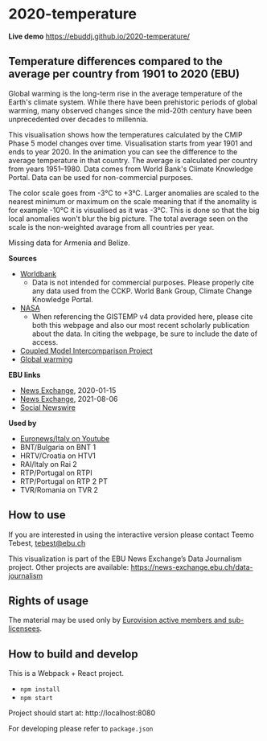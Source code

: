 # 2020-temperature

**Live demo** https://ebuddj.github.io/2020-temperature/

## Temperature differences compared to the average per country from 1901 to 2020 (EBU)

Global warming is the long-term rise in the average temperature of the Earth's climate system. While there have been prehistoric periods of global warming, many observed changes since the mid-20th century have been unprecedented over decades to millennia.

This visualisation shows how the temperatures calculated by the CMIP Phase 5 model changes over time. Visualisation starts from year 1901 and ends to year 2020. In the animation you can see the difference to the average temperature in that country. The average is calculated per country from years 1951–1980. Data comes from World Bank's Climate Knowledge Portal. Data can be used for non-commercial purposes.

The color scale goes from -3°C to +3°C. Larger anomalies are scaled to the nearest minimum or maximum on the scale meaning that if the anomality is for example -10°C it is visualised as it was -3°C. This is done so that the big local anomalies won't blur the big picture. The total average seen on the scale is the non-weighted avarage from all countries per year.  

Missing data for Armenia and Belize.

**Sources**
* [Worldbank](https://climateknowledgeportal.worldbank.org/download-data)
  * Data is not intended for commercial purposes. Please properly cite any data used from the CCKP. World Bank Group, Climate Change Knowledge Portal. 
* [NASA](https://data.giss.nasa.gov/gistemp/)
  * When referencing the GISTEMP v4 data provided here, please cite both this webpage and also our most recent scholarly publication about the data. In citing the webpage, be sure to include the date of access. 
* [Coupled Model Intercomparison Project](https://en.wikipedia.org/wiki/Coupled_Model_Intercomparison_Project)
* [Global warming](https://en.wikipedia.org/wiki/Global_warming)

**EBU links**
* [News Exchange](https://news-exchange.ebu.ch/item_detail/498aee85af812027f34c12eaa56077d5/2020_21002060), 2020-01-15 
* [News Exchange](https://news-exchange.ebu.ch/item_detail/2ee6d07895acda9a9b3ca64b2d57a6e2/2021_10034932), 2021-08-06
* [Social Newswire](https://www.evnsocialnewswire.ch/climate/climate-temperature-differences-compared-to-the-average-per-country-from-1901-to-2016-animation/)

**Used by**
* [Euronews/Italy on Youtube](https://www.youtube.com/watch?v=MVAG3oWL6c8)
* BNT/Bulgaria on BNT 1
* HRTV/Croatia on HTV1
* RAI/Italy on Rai 2
* RTP/Portugal on RTPI
* RTP/Portugal on RTP 2 PT
* TVR/Romania on TVR 2

## How to use

If you are interested in using the interactive version please contact Teemo Tebest, tebest@ebu.ch

This visualization is part of the EBU News Exchange’s Data Journalism project. Other projects are available: https://news-exchange.ebu.ch/data-journalism

## Rights of usage

The material may be used only by [Eurovision active members and sub-licensees](https://www.ebu.ch/eurovision-news/members-and-sublicensees).

## How to build and develop

This is a Webpack + React project.

* `npm install`
* `npm start`

Project should start at: http://localhost:8080

For developing please refer to `package.json`